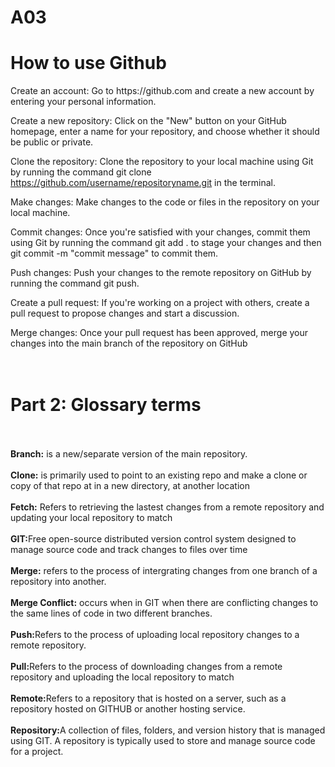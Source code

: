 # A03
<h1>How to use Github</h1>
<p>Create an account: Go to https://github.com and create a new account by entering your personal information.

Create a new repository: Click on the "New" button on your GitHub homepage, enter a name for your repository, and choose whether it should be public or private.

Clone the repository: Clone the repository to your local machine using Git by running the command git clone https://github.com/username/repositoryname.git in the terminal.

Make changes: Make changes to the code or files in the repository on your local machine.

Commit changes: Once you're satisfied with your changes, commit them using Git by running the command git add . to stage your changes and then git commit -m "commit message" to commit them.

Push changes: Push your changes to the remote repository on GitHub by running the command git push.

Create a pull request: If you're working on a project with others, create a pull request to propose changes and start a discussion.

Merge changes: Once your pull request has been approved, merge your changes into the main branch of the repository on GitHub</p>





<h1>
<br>Part 2: Glossary terms </h1>
  <br><br><strong>Branch:</strong> is a new/separate version of the main repository.
  <br><br><b>Clone:</b>  is primarily used to point to an existing repo and make a clone or copy of that repo at in a new directory, at another location
  <br><br><b>Fetch:</b> Refers to retrieving the lastest changes from a remote repository and updating your local repository to match
  <br><br><b>GIT:</b>Free open-source distributed version control system designed to manage source code and track changes to files over time
  <br><br><b>Merge:</b> refers to the process of intergrating changes from one branch of a repository into another.
  <br><br><b>Merge Conflict:</b> occurs when in GIT when there are conflicting changes to the same lines of code in two different branches.
  <br><br><b>Push:</b>Refers to the process of uploading local repository changes to a remote repository.
  <br><br><b>Pull:</b>Refers to the process of downloading changes from a remote repository and uploading the local repository to match 
  <br><br><b>Remote:</b>Refers to a repository that is hosted on a server, such as a repository hosted on GITHUB or another hosting service.
  <br><br><b>Repository:</b>A collection of files, folders, and version history that is managed using GIT. A repository is typically used to store and manage source code for a project. 
